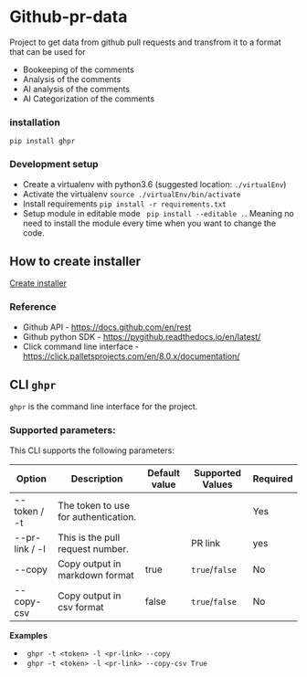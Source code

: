 # Github-pr-data
Project to get data from github pull requests and transfrom it to a format that can be used for 

* Bookeeping of the comments 
* Analysis of the comments
* AI analysis of the comments
* AI Categorization of the comments

### installation 
``` pip install ghpr ``` 

### Development setup 

* Create a virtualenv with python3.6 (suggested location: `./virtualEnv`)
* Activate the virtualenv ```source ./virtualEnv/bin/activate```
* Install requirements ```pip install -r requirements.txt```
* Setup module in editable mode ``` pip install --editable .```. Meaning no need to install the module every time when you want to change the code.

## How to create installer 
  [Create installer](./CREATE_INSTALLER.MD)

### Reference

* Github API - https://docs.github.com/en/rest
* Github python SDK - https://pygithub.readthedocs.io/en/latest/
* Click command line interface - https://click.palletsprojects.com/en/8.0.x/documentation/
## CLI `ghpr`
`ghpr` is the command line interface for the project.

### Supported parameters:

This CLI supports the following parameters:

| Option | Description | Default value | Supported Values |  Required |
| --- | --- | --- | --- | --- |
| --token / -t | The token to use for authentication.  |  |  | Yes|
| --pr-link / -l | This is the pull request number. | | PR link  | yes |
| --copy | Copy output in markdown format | true | `true`/`false`  | No |
| --copy-csv | Copy output in csv format | false | `true`/`false`  | No |

**Examples** 

* ``` ghpr -t <token> -l <pr-link> --copy```
* ``` ghpr -t <token> -l <pr-link> --copy-csv True```
